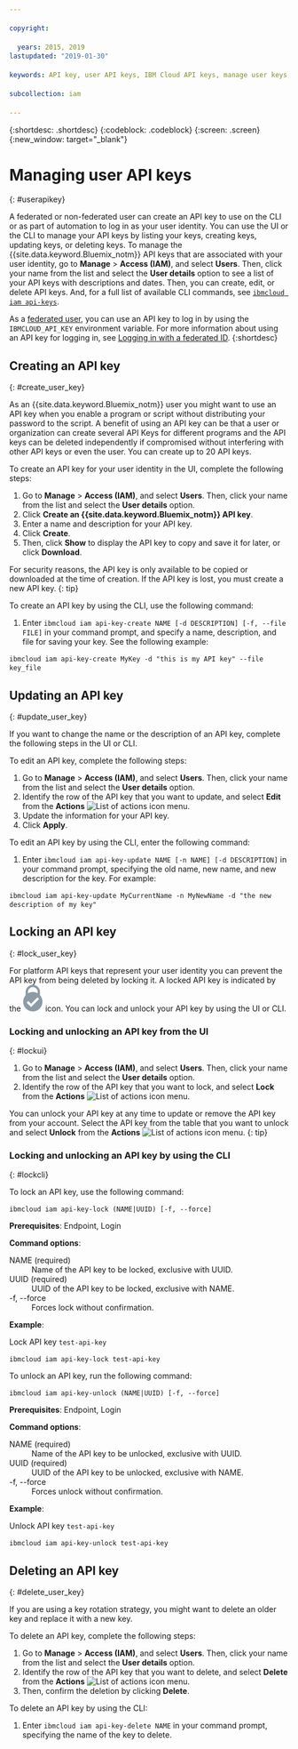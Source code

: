 ```yaml
---

copyright:

  years: 2015, 2019
lastupdated: "2019-01-30"

keywords: API key, user API keys, IBM Cloud API keys, manage user keys, create API key

subcollection: iam

---
```


{:shortdesc: .shortdesc}
{:codeblock: .codeblock}
{:screen: .screen}
{:new_window: target="_blank"}

# Managing user API keys
{: #userapikey}

A federated or non-federated user can create an API key to use on the CLI or as part of automation to log in as your user identity. You can use the UI or the CLI to manage your API keys by listing your keys, creating keys, updating keys, or deleting keys. To manage the {{site.data.keyword.Bluemix_notm}} API keys that are associated with your user identity, go to **Manage** &gt; **Access (IAM)**, and select **Users**. Then, click your name from the list and select the **User details** option to see a list of your API keys with descriptions and dates. Then, you can create, edit, or delete API keys. And, for a full list of available CLI commands, see [`ibmcloud iam api-keys`](/docs/cli/reference/ibmcloud?topic=cloud-cli-ibmcloud_commands_iam#ibmcloud_iam_api_keys).

As a [federated user](/docs/account?topic=account-signup#signup), you can use an API key to log in by using the `IBMCLOUD_API_KEY` environment variable. For more information about using an API key for logging in, see [Logging in with a federated ID](/docs/iam?topic=iam-federated_id#federated_id).
{:shortdesc}

## Creating an API key
{: #create_user_key}

As an {{site.data.keyword.Bluemix_notm}} user you might want to use an API key when you enable a program or script without distributing your password to the script. A benefit of using an API key can be that a user or organization can create several API Keys for different programs and the API keys can be deleted independently if compromised without interfering with other API keys or even the user. You can create up to 20 API keys.

To create an API key for your user identity in the UI, complete the following steps:

1. Go to **Manage** &gt; **Access (IAM)**, and select **Users**. Then, click your name from the list and select the **User details** option.
2. Click **Create an {{site.data.keyword.Bluemix_notm}} API key**.
3. Enter a name and description for your API key.
4. Click **Create**.
5. Then, click **Show** to display the API key to copy and save it for later, or click **Download**.

For security reasons, the API key is only available to be copied or downloaded at the time of creation. If the API key is lost, you must create a new API key.
{: tip}

To create an API key by using the CLI, use the following command:

1. Enter `ibmcloud iam api-key-create NAME [-d DESCRIPTION] [-f, --file FILE]` in your command prompt, and specify a name, description, and file for saving your key. See the following example:

```
ibmcloud iam api-key-create MyKey -d "this is my API key" --file key_file
```


## Updating an API key
{: #update_user_key}

If you want to change the name or the description of an API key, complete the following steps in the UI or CLI.

To edit an API key, complete the following steps:

1. Go to **Manage** &gt; **Access (IAM)**, and select **Users**. Then, click your name from the list and select the **User details** option.
2. Identify the row of the API key that you want to update, and select **Edit** from the **Actions** ![List of actions icon](../icons/action-menu-icon.svg) menu.
3. Update the information for your API key.
4. Click **Apply**.

To edit an API key by using the CLI, enter the following command:

1. Enter `ibmcloud iam api-key-update NAME [-n NAME] [-d DESCRIPTION]` in your command prompt, specifying the old name, new name, and new description for the key. For example:

```
ibmcloud iam api-key-update MyCurrentName -n MyNewName -d "the new description of my key"
```

## Locking an API key
{: #lock_user_key}

For platform API keys that represent your user identity you can prevent the API key from being deleted by locking it. A locked API key is indicated by the ![Locked icon](images/locked.svg "Locked") icon. You can lock and unlock your API key by using the UI or CLI.

### Locking and unlocking an API key from the UI
{: #lockui}

1. Go to **Manage** &gt; **Access (IAM)**, and select **Users**. Then, click your name from the list and select the **User details** option.
2. Identify the row of the API key that you want to lock, and select **Lock** from the **Actions** ![List of actions icon](../icons/action-menu-icon.svg) menu.

You can unlock your API key at any time to update or remove the API key from your account. Select the API key from the table that you want to unlock and select **Unlock** from the **Actions** ![List of actions icon](../icons/action-menu-icon.svg) menu.
{: tip}

### Locking and unlocking an API key by using the CLI
{: #lockcli}

To lock an API key, use the following command:

```
ibmcloud iam api-key-lock (NAME|UUID) [-f, --force]
```

<strong>Prerequisites</strong>:  Endpoint, Login

<strong>Command options</strong>:
<dl>
<dt>NAME (required)</dt>
<dd>Name of the API key to be locked, exclusive with UUID.</dd>
<dt>UUID (required)</dt>
<dd>UUID of the API key to be locked, exclusive with NAME.</dd>
<dt>-f, --force</dt>
<dd>Forces lock without confirmation.</dd>
</dl>

<strong>Example</strong>:

Lock API key `test-api-key`

```
ibmcloud iam api-key-lock test-api-key
```

To unlock an API key, run the following command:

```
ibmcloud iam api-key-unlock (NAME|UUID) [-f, --force]
```

<strong>Prerequisites</strong>:  Endpoint, Login

<strong>Command options</strong>:
<dl>
<dt>NAME (required)</dt>
<dd>Name of the API key to be unlocked, exclusive with UUID.</dd>
<dt>UUID (required)</dt>
<dd>UUID of the API key to be unlocked, exclusive with NAME.</dd>
<dt>-f, --force</dt>
<dd>Forces unlock without confirmation.</dd>
</dl>

<strong>Example</strong>:

Unlock API key `test-api-key`

```
ibmcloud iam api-key-unlock test-api-key
```


## Deleting an API key
{: #delete_user_key}

If you are using a key rotation strategy, you might want to delete an older key and replace it with a new key.

To delete an API key, complete the following steps:

1. Go to **Manage** &gt; **Access (IAM)**, and select **Users**. Then, click your name from the list and select the **User details** option.
2. Identify the row of the API key that you want to delete, and select **Delete** from the **Actions** ![List of actions icon](../icons/action-menu-icon.svg) menu.
3. Then, confirm the deletion by clicking **Delete**.

To delete an API key by using the CLI:
1. Enter `ibmcloud iam api-key-delete NAME` in your command prompt, specifying the name of the key to delete.
